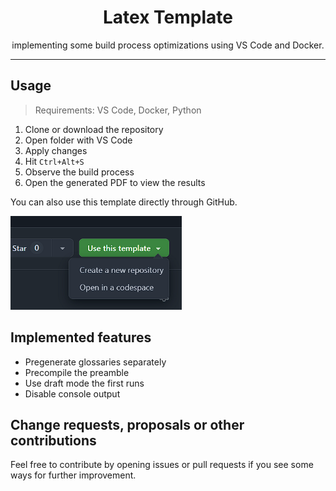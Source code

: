 <div align="center">
    <h1>Latex Template</h1>
    <span>implementing some build process optimizations using VS Code and Docker.</span>
</div>

---

## Usage

> Requirements: VS Code, Docker, Python

1. Clone or download the repository
2. Open folder with VS Code
3. Apply changes
4. Hit `Ctrl+Alt+S`
5. Observe the build process
6. Open the generated PDF to view the results

You can also use this template directly through GitHub.

<img src="./src/figures/github_screenshot.png" height="150px" />

## Implemented features

- Pregenerate glossaries separately
- Precompile the preamble
- Use draft mode the first runs
- Disable console output

## Change requests, proposals or other contributions

Feel free to contribute by opening issues or pull requests if you see some ways for further improvement.
